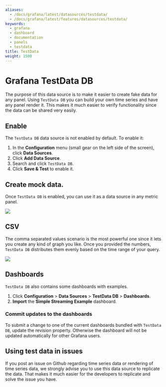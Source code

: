 ```yaml
---
aliases:
  - /docs/grafana/latest/datasources/testdata/
  - /docs/grafana/latest/features/datasources/testdata/
keywords:
  - grafana
  - dashboard
  - documentation
  - panels
  - testdata
title: TestData
weight: 1500
---
```


# Grafana TestData DB

The purpose of this data source is to make it easier to create fake data for any panel.
Using `TestData DB` you can build your own time series and have any panel render it.
This makes it much easier to verify functionality since the data can be shared very easily.

## Enable

The `TestData DB` data source is not enabled by default. To enable it:

1. In the **Configuration** menu (small gear on the left side of the screen), click **Data Sources**.
1. Click **Add Data Source**.
1. Search and click `TestData DB`.
1. Click **Save & Test** to enable it.

## Create mock data.

Once `TestData DB` is enabled, you can use it as a data source in any metric panel.

![](/static/img/docs/v41/test_data_add.png)

## CSV

The comma separated values scenario is the most powerful one since it lets you create any kind of graph you like.
Once you provided the numbers, `TestData DB` distributes them evenly based on the time range of your query.

![](/static/img/docs/v41/test_data_csv_example.png)

## Dashboards

`TestData DB` also contains some dashboards with examples.

1. Click **Configuration** > **Data Sources** > **TestData DB** > **Dashboards**.
1. **Import** the **Simple Streaming Example** dashboard.

### Commit updates to the dashboards

To submit a change to one of the current dashboards bundled with `TestData DB`, update the revision property.
Otherwise the dashboard will not be updated automatically for other Grafana users.

## Using test data in issues

If you post an issue on Github regarding time series data or rendering of time series data, we strongly advise you to use this data source to replicate the data.
That makes it much easier for the developers to replicate and solve the issue you have.
